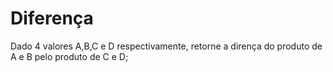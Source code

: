 # Diferença

Dado 4 valores A,B,C e D respectivamente, retorne a dirença do produto de A e B pelo produto de C e D;